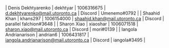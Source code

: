 | Denis Dekhtyarenko | dekhtyar | 1006316675 | d.dekhtyarenko@mail.utoronto.ca | Discord | Umenemo#0792 |
| Shaahid Khan | khans297 | 1006154000 | shaahid.khan@mail.utoronto.ca | Discord | parallel falchion#3648 |
| Sharon Xiao | xiaoshar | 1006071518 | sharon.xiao@mail.utoronto.ca | Discord | mori#0139 |
| Iangola Andrianarison | andrian6 | 1006431817 | iangola.andrianarison@mail.utoronto.ca | Discord | iangola#3495 |
